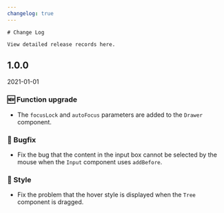 ```yaml
---
changelog: true
---
```


`````
# Change Log

View detailed release records here.
`````

## 1.0.0

2021-01-01

### 🆕 Function upgrade

- The `focusLock` and `autoFocus` parameters are added to the `Drawer` component.

### 🐛 Bugfix

- Fix the bug that the content in the input box cannot be selected by the mouse when the `Input` component uses `addBefore`.

### 💅 Style

- Fix the problem that the hover style is displayed when the `Tree` component is dragged.

